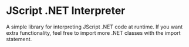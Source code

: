 # JScript .NET Interpreter
A simple library for interpreting JScript .NET code at runtime.
If you want extra functionality, feel free to import more .NET classes with the import statement.
